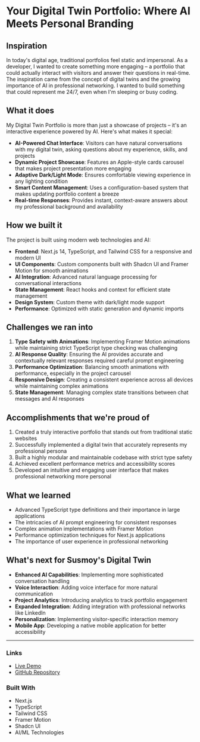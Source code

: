 # Your Digital Twin Portfolio: Where AI Meets Personal Branding

## Inspiration

In today's digital age, traditional portfolios feel static and impersonal. As a developer, I wanted to create something more engaging – a portfolio that could actually interact with visitors and answer their questions in real-time. The inspiration came from the concept of digital twins and the growing importance of AI in professional networking. I wanted to build something that could represent me 24/7, even when I'm sleeping or busy coding.

## What it does
My Digital Twin Portfolio is more than just a showcase of projects – it's an interactive experience powered by AI. Here's what makes it special:

- **AI-Powered Chat Interface**: Visitors can have natural conversations with my digital twin, asking questions about my experience, skills, and projects
- **Dynamic Project Showcase**: Features an Apple-style cards carousel that makes project presentation more engaging
- **Adaptive Dark/Light Mode**: Ensures comfortable viewing experience in any lighting condition
- **Smart Content Management**: Uses a configuration-based system that makes updating portfolio content a breeze
- **Real-time Responses**: Provides instant, context-aware answers about my professional background and availability

## How we built it
The project is built using modern web technologies and AI:

- **Frontend**: Next.js 14, TypeScript, and Tailwind CSS for a responsive and modern UI
- **UI Components**: Custom components built with Shadcn UI and Framer Motion for smooth animations
- **AI Integration**: Advanced natural language processing for conversational interactions
- **State Management**: React hooks and context for efficient state management
- **Design System**: Custom theme with dark/light mode support
- **Performance**: Optimized with static generation and dynamic imports

## Challenges we ran into
1. **Type Safety with Animations**: Implementing Framer Motion animations while maintaining strict TypeScript type checking was challenging
2. **AI Response Quality**: Ensuring the AI provides accurate and contextually relevant responses required careful prompt engineering
3. **Performance Optimization**: Balancing smooth animations with performance, especially in the project carousel
4. **Responsive Design**: Creating a consistent experience across all devices while maintaining complex animations
5. **State Management**: Managing complex state transitions between chat messages and AI responses

## Accomplishments that we're proud of
1. Created a truly interactive portfolio that stands out from traditional static websites
2. Successfully implemented a digital twin that accurately represents my professional persona
3. Built a highly modular and maintainable codebase with strict type safety
4. Achieved excellent performance metrics and accessibility scores
5. Developed an intuitive and engaging user interface that makes professional networking more personal

## What we learned
- Advanced TypeScript type definitions and their importance in large applications
- The intricacies of AI prompt engineering for consistent responses
- Complex animation implementations with Framer Motion
- Performance optimization techniques for Next.js applications
- The importance of user experience in professional networking

## What's next for Susmoy's Digital Twin
- **Enhanced AI Capabilities**: Implementing more sophisticated conversation handling
- **Voice Interaction**: Adding voice interface for more natural communication
- **Project Analytics**: Introducing analytics to track portfolio engagement
- **Expanded Integration**: Adding integration with professional networks like LinkedIn
- **Personalization**: Implementing visitor-specific interaction memory
- **Mobile App**: Developing a native mobile application for better accessibility

---
### Links
- [Live Demo](your-demo-link)
- [GitHub Repository](your-repo-link)

### Built With
- Next.js
- TypeScript
- Tailwind CSS
- Framer Motion
- Shadcn UI
- AI/ML Technologies